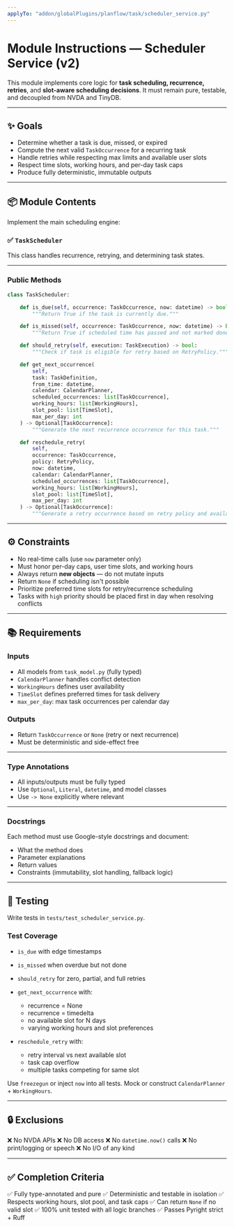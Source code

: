 ```yaml
---
applyTo: "addon/globalPlugins/planflow/task/scheduler_service.py"
---
```


# Module Instructions — Scheduler Service (v2)

This module implements core logic for **task scheduling, recurrence, retries**, and **slot-aware scheduling decisions**. It must remain pure, testable, and decoupled from NVDA and TinyDB.

---

## ✨ Goals

- Determine whether a task is due, missed, or expired
- Compute the next valid `TaskOccurrence` for a recurring task
- Handle retries while respecting max limits and available user slots
- Respect time slots, working hours, and per-day task caps
- Produce fully deterministic, immutable outputs

---

## 📦 Module Contents

Implement the main scheduling engine:

### ✅ `TaskScheduler`

This class handles recurrence, retrying, and determining task states.

---

### Public Methods

```python
class TaskScheduler:

    def is_due(self, occurrence: TaskOccurrence, now: datetime) -> bool:
        """Return True if the task is currently due."""

    def is_missed(self, occurrence: TaskOccurrence, now: datetime) -> bool:
        """Return True if scheduled time has passed and not marked done."""

    def should_retry(self, execution: TaskExecution) -> bool:
        """Check if task is eligible for retry based on RetryPolicy."""

    def get_next_occurrence(
        self,
        task: TaskDefinition,
        from_time: datetime,
        calendar: CalendarPlanner,
        scheduled_occurrences: list[TaskOccurrence],
        working_hours: list[WorkingHours],
        slot_pool: list[TimeSlot],
        max_per_day: int
    ) -> Optional[TaskOccurrence]:
        """Generate the next recurrence occurrence for this task."""

    def reschedule_retry(
        self,
        occurrence: TaskOccurrence,
        policy: RetryPolicy,
        now: datetime,
        calendar: CalendarPlanner,
        scheduled_occurrences: list[TaskOccurrence],
        working_hours: list[WorkingHours],
        slot_pool: list[TimeSlot],
        max_per_day: int
    ) -> Optional[TaskOccurrence]:
        """Generate a retry occurrence based on retry policy and availability."""
````

---

## ⚙️ Constraints

* No real-time calls (use `now` parameter only)
* Must honor per-day caps, user time slots, and working hours
* Always return **new objects** — do not mutate inputs
* Return `None` if scheduling isn't possible
* Prioritize preferred time slots for retry/recurrence scheduling
* Tasks with `high` priority should be placed first in day when resolving conflicts

---

## 📚 Requirements

### Inputs

* All models from `task_model.py` (fully typed)
* `CalendarPlanner` handles conflict detection
* `WorkingHours` defines user availability
* `TimeSlot` defines preferred times for task delivery
* `max_per_day`: max task occurrences per calendar day

### Outputs

* Return `TaskOccurrence` or `None` (retry or next recurrence)
* Must be deterministic and side-effect free

---

### Type Annotations

* All inputs/outputs must be fully typed
* Use `Optional`, `Literal`, `datetime`, and model classes
* Use `-> None` explicitly where relevant

---

### Docstrings

Each method must use Google-style docstrings and document:

* What the method does
* Parameter explanations
* Return values
* Constraints (immutability, slot handling, fallback logic)

---

## 🧪 Testing

Write tests in `tests/test_scheduler_service.py`.

### Test Coverage

* `is_due` with edge timestamps

* `is_missed` when overdue but not done

* `should_retry` for zero, partial, and full retries

* `get_next_occurrence` with:

  * recurrence = None
  * recurrence = timedelta
  * no available slot for N days
  * varying working hours and slot preferences

* `reschedule_retry` with:

  * retry interval vs next available slot
  * task cap overflow
  * multiple tasks competing for same slot

Use `freezegun` or inject `now` into all tests. Mock or construct `CalendarPlanner` + `WorkingHours`.

---

## 🔒 Exclusions

❌ No NVDA APIs
❌ No DB access
❌ No `datetime.now()` calls
❌ No print/logging or speech
❌ No I/O of any kind

---

## ✅ Completion Criteria

✅ Fully type-annotated and pure
✅ Deterministic and testable in isolation
✅ Respects working hours, slot pool, and task caps
✅ Can return `None` if no valid slot
✅ 100% unit tested with all logic branches
✅ Passes Pyright strict + Ruff
